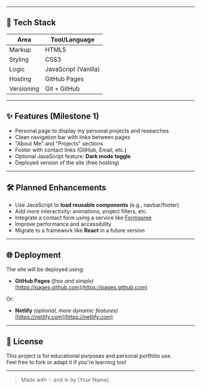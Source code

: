 
---

## 🧱 Tech Stack

| Area         | Tool/Language     |
|--------------|------------------|
| Markup       | HTML5             |
| Styling      | CSS3              |
| Logic        | JavaScript (Vanilla) |
| Hosting      | GitHub Pages      |
| Versioning   | Git + GitHub      |

---

## ✨ Features (Milestone 1)

- Personal page to display my personal projects and researches
- Clean navigation bar with links between pages
- "About Me" and "Projects" sections
- Footer with contact links (GitHub, Email, etc.)
- Optional JavaScript feature: **Dark mode toggle**
- Deployed version of the site (free hosting)

---

## 🛠 Planned Enhancements

- Use JavaScript to **load reusable components** (e.g., navbar/footer)
- Add more interactivity: animations, project filters, etc.
- Integrate a contact form using a service like [Formspree](https://formspree.io/)
- Improve performance and accessibility
- Migrate to a framework like **React** in a future version

---

## 🌐 Deployment

The site will be deployed using:

- **GitHub Pages** *(free and simple)*  
  [https://pages.github.com](https://pages.github.com)  

Or:

- **Netlify** *(optional, more dynamic features)*  
  [https://netlify.com](https://netlify.com)

---

## 📎 License

This project is for educational purposes and personal portfolio use.  
Feel free to fork or adapt it if you're learning too!

---

> Made with 💡 and ☕ by [Your Name]
